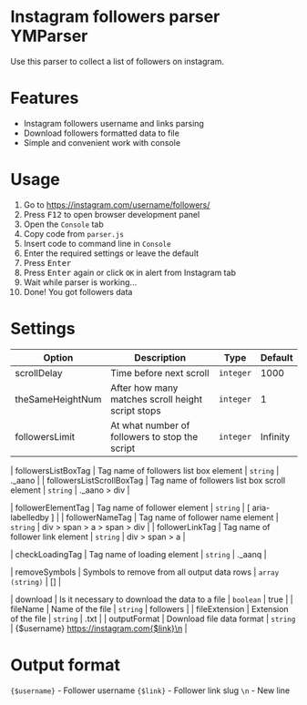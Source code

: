 # Instagram followers parser YMParser

Use this parser to collect a list of followers on instagram.

# Features

- Instagram followers username and links parsing
- Download followers formatted data to file 
- Simple and convenient work with console

# Usage

1. Go to https://instagram.com/username/followers/
2. Press <kbd>F12</kbd> to open browser development panel
3. Open the `Console` tab
4. Copy code from `parser.js`
5. Insert code to command line in `Console`
6. Enter the required settings or leave the default
7. Press <kbd>Enter</kbd>
8. Press <kbd>Enter</kbd> again or click `OK` in alert from Instagram tab
9. Wait while parser is working...
10. Done! You got followers data

# Settings

| Option | Description | Type | Default |
| --- | --- | --- | --- |
| scrollDelay | Time before next scroll | `integer` | 1000 |
| theSameHeightNum | After how many matches scroll height script stops | `integer` | 1 |
| followersLimit | At what number of followers to stop the script | `integer` | Infinity |

| followersListBoxTag | Tag name of followers list box element | `string` | ._aano |
| followersListScrollBoxTag | Tag name of followers list box scroll element | `string` | ._aano > div |

| followerElementTag | Tag name of follower element | `string` | [ aria-labelledby ] |
| followerNameTag | Tag name of follower name element | `string` | div > span > a > span > div |
| followerLinkTag | Tag name of follower link element | `string` | div > span > a |

| checkLoadingTag | Tag name of loading element | `string` | ._aanq |

| removeSymbols | Symbols to remove from all output data rows | `array (string)` | [] |

| download | Is it necessary to download the data to a file | `boolean` | true |
| fileName | Name of the file | `string` | followers |
| fileExtension | Extension of the file | `string` | .txt |
| outputFormat | Download file data format | `string` | {$username} https://instagram.com{$link}\n |

# Output format

`{$username}` - Follower username
`{$link}` - Follower link slug
`\n` - New line